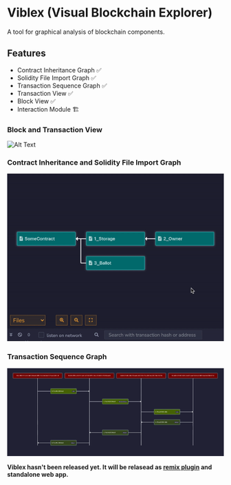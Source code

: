 # Viblex (Visual Blockchain Explorer)
A tool for graphical analysis of blockchain components.


## Features
* Contract Inheritance Graph ✅
* Solidity File Import Graph ✅
* Transaction Sequence Graph ✅
* Transaction View ✅
* Block View ✅
* Interaction Module 🏗️

### Block and Transaction View
![Alt Text](docs/block-screen-rec.gif)

### Contract Inheritance and Solidity File Import Graph 
![Alt Text](docs/screen-rec.gif)

### Transaction Sequence Graph
![Alt Text](docs/tx-seq-screen-rec.gif)

**Viblex hasn't been released yet. It will be relasead as [remix plugin](https://remix-project.org/) and standalone web app.**